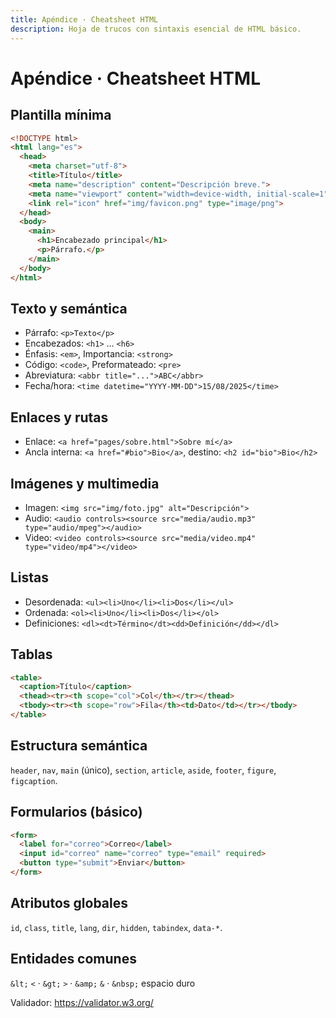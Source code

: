 ```yaml
---
title: Apéndice · Cheatsheet HTML
description: Hoja de trucos con sintaxis esencial de HTML básico.
---
```


# Apéndice · Cheatsheet HTML

## Plantilla mínima

```html
<!DOCTYPE html>
<html lang="es">
  <head>
    <meta charset="utf-8">
    <title>Título</title>
    <meta name="description" content="Descripción breve.">
    <meta name="viewport" content="width=device-width, initial-scale=1">
    <link rel="icon" href="img/favicon.png" type="image/png">
  </head>
  <body>
    <main>
      <h1>Encabezado principal</h1>
      <p>Párrafo.</p>
    </main>
  </body>
</html>
```

## Texto y semántica
- Párrafo: `<p>Texto</p>`
- Encabezados: `<h1>` … `<h6>`
- Énfasis: `<em>`, Importancia: `<strong>`
- Código: `<code>`, Preformateado: `<pre>`
- Abreviatura: `<abbr title="...">ABC</abbr>`
- Fecha/hora: `<time datetime="YYYY-MM-DD">15/08/2025</time>`

## Enlaces y rutas
- Enlace: `<a href="pages/sobre.html">Sobre mí</a>`
- Ancla interna: `<a href="#bio">Bio</a>`, destino: `<h2 id="bio">Bio</h2>`

## Imágenes y multimedia
- Imagen: `<img src="img/foto.jpg" alt="Descripción">`
- Audio: `<audio controls><source src="media/audio.mp3" type="audio/mpeg"></audio>`
- Video: `<video controls><source src="media/video.mp4" type="video/mp4"></video>`

## Listas
- Desordenada: `<ul><li>Uno</li><li>Dos</li></ul>`
- Ordenada: `<ol><li>Uno</li><li>Dos</li></ol>`
- Definiciones: `<dl><dt>Término</dt><dd>Definición</dd></dl>`

## Tablas
```html
<table>
  <caption>Título</caption>
  <thead><tr><th scope="col">Col</th></tr></thead>
  <tbody><tr><th scope="row">Fila</th><td>Dato</td></tr></tbody>
</table>
```

## Estructura semántica
`header`, `nav`, `main` (único), `section`, `article`, `aside`, `footer`, `figure`, `figcaption`.

## Formularios (básico)
```html
<form>
  <label for="correo">Correo</label>
  <input id="correo" name="correo" type="email" required>
  <button type="submit">Enviar</button>
</form>
```

## Atributos globales
`id`, `class`, `title`, `lang`, `dir`, `hidden`, `tabindex`, `data-*`.

## Entidades comunes
`&lt;` `<` · `&gt;` `>` · `&amp;` `&` · `&nbsp;` espacio duro

Validador: https://validator.w3.org/
